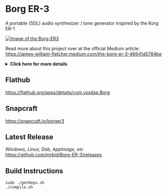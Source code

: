 # Borg ER-3
A portable (SDL) audio synthesizer / tone generator inspired by the Korg ER-1

[![Image of the Borg-ER3](https://dashboard.snapcraft.io/site_media/appmedia/2023/01/borger3_eyBQLNu.png)](https://www.youtube.com/watch?v=gLB91cO6RaE "Borg ER-3 FART Oscillators Demonstration Video")

Read more about this project over at the official Medium article:<br>
https://james-william-fletcher.medium.com/the-borg-er-3-46641d5784be

<details>
    <summary><b>Click here for more details</b></summary>
    <blockquote>
    <b>FART</b> = Frequency, Amplitude, Resolution, Transition<br/>
    <b>Resolution</b> = How many additive sinusoids are combined to make the final waveshape.<br/>
    <b>Transition</b> = Selects which wave shape to output but also allows blending between the shapes.<br/>
    <b>Wave shape order:</b> Sine, Slanted Sine, Square, Saw, Triangle, Impulse, Violin.<br/><br/>
    <b>Adjust the dials by left clicking and dragging or hovering and scrolling mouse 3 in the Y axis.</b><br/><br/>
    <b>Binds to play audio:</b> spacebar, mouse3, mouse4<br/>
    <b>Reset envelope:</b> right click on it<br/>
    <b>Scroll dial sensitivity selection:</b> right click, three sensitvity options<br/><br/>
    <b>BIQUADS are executed from left to right, first BIQUAD 1, then 2, then 3.</b><br/><br/>
    <b>You can use the Load button to reset any changes since your last Save.</b><br/><br/>
    <b>You can mouse 3 Y axis scroll zoom the oscilloscope, right click to reset zoom.</b>
    </blockquote>
</details>

## Flathub
https://flathub.org/apps/details/com.voxdsp.Borg

## Snapcraft
https://snapcraft.io/borger3

## Latest Release
*Windows, Linux, Deb, AppImage, etc*<br>
https://github.com/mrbid/Borg-ER-3/releases

## Build Instructions
```
sudo ./getdeps.sh
./compile.sh
```
